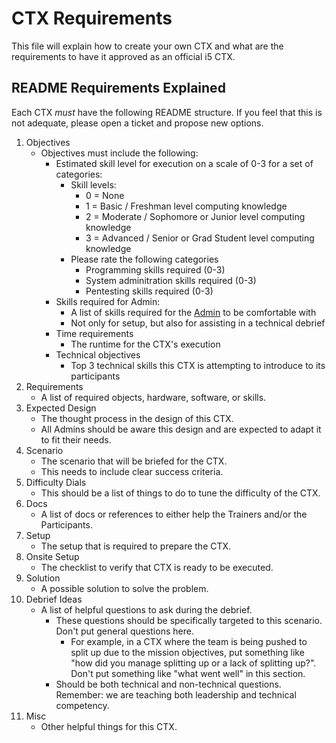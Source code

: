 # CTX Requirements

This file will explain how to create your own CTX and what are the requirements to have it approved as an official i5 CTX.

## README Requirements Explained

Each CTX *must* have the following README structure. If you feel that this is not adequate, please open a ticket and propose new options.

1. Objectives
    - Objectives must include the following:
        - Estimated skill level for execution on a scale of 0-3 for a set of categories:
            - Skill levels:
                - 0 = None
                - 1 = Basic / Freshman level computing knowledge
                - 2 = Moderate / Sophomore or Junior level computing knowledge
                - 3 = Advanced / Senior or Grad Student level computing knowledge
            - Please rate the following categories
                - Programming skills required (0-3)
                - System adminitration skills required (0-3)
                - Pentesting skills required (0-3)
        - Skills required for Admin:
            - A list of skills required for the [Admin](terms.md 'The primary trainer and onsite mastermind.') to be comfortable with
            - Not only for setup, but also for assisting in a technical debrief
        - Time requirements
            - The runtime for the CTX's execution
        - Technical objectives
            - Top 3 technical skills this CTX is attempting to introduce to its participants
1. Requirements
    - A list of required objects, hardware, software, or skills.
1. Expected Design
    - The thought process in the design of this CTX.
    - All Admins should be aware this design and are expected to adapt it to fit their needs.
1. Scenario
    - The scenario that will be briefed for the CTX.
    - This needs to include clear success criteria.
1. Difficulty Dials
    - This should be a list of things to do to tune the difficulty of the CTX.
1. Docs
    - A list of docs or references to either help the Trainers and/or the Participants.
1. Setup
    - The setup that is required to prepare the CTX.
1. Onsite Setup
    - The checklist to verify that CTX is ready to be executed.
1. Solution
    - A possible solution to solve the problem.
1. Debrief Ideas
    - A list of helpful questions to ask during the debrief.
        - These questions should be specifically targeted to this scenario. Don't put general questions here.
            - For example, in a CTX where the team is being pushed to split up due to the mission objectives, put something like "how did you manage splitting up or a lack of splitting up?". Don't put something like "what went well" in this section.
        - Should be both technical and non-technical questions. Remember: we are teaching both leadership and technical competency.
1. Misc
    - Other helpful things for this CTX.
